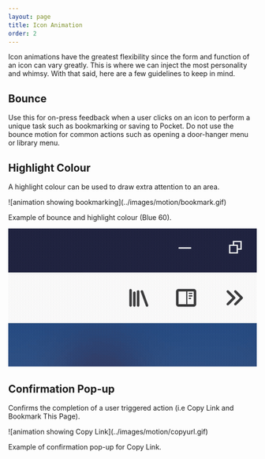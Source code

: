 ```yaml
---
layout: page
title: Icon Animation
order: 2
---
```


Icon animations have the greatest flexibility since the form and function of an icon can vary greatly. This is where we can inject the most personality and whimsy. With that said, here are a few guidelines to keep in mind.

## Bounce

Use this for on-press feedback when a user clicks on an icon to perform a unique task such as bookmarking or saving to Pocket. Do not use the bounce motion for common actions such as opening a door-hanger menu or library menu.


## Highlight Colour

A highlight colour can be used to draw extra attention to an area.

<div class="grid-2">
<div markdown="1">
![animation showing bookmarking](../images/motion/bookmark.gif)

Example of bounce and highlight colour (Blue 60).
</div>

<div markdown="1">

![animation showing downloading](../images/motion/download.gif)


</div>
</div>

## Confirmation Pop-up

Confirms the completion of a user triggered action (i.e Copy Link and Bookmark This Page).

<div class="grid-2">
<div markdown="1">
![animation showing Copy Link](../images/motion/copyurl.gif)

Example of confirmation pop-up for Copy Link.
</div>
